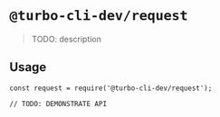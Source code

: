 # `@turbo-cli-dev/request`

> TODO: description

## Usage

```
const request = require('@turbo-cli-dev/request');

// TODO: DEMONSTRATE API
```
